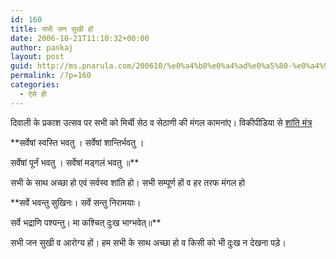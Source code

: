 ```yaml
---
id: 160
title: सभी जन सुखी हों
date: 2006-10-21T11:10:32+00:00
author: pankaj
layout: post
guid: http://ms.pnarula.com/200610/%e0%a4%b8%e0%a4%ad%e0%a5%80-%e0%a4%9c%e0%a4%a8-%e0%a4%b8%e0%a5%81%e0%a4%96%e0%a5%80-%e0%a4%b9%e0%a5%8b%e0%a4%82/
permalink: /?p=160
categories:
  - ऐसे ही
---
```

दिवाली के प्रकाश उत्सव पर सभी को मिर्ची सेठ व सेठाणी की मंगल कामनांए। विकीपीडिया से [शांति मंत्र](http://en.wikipedia.org/wiki/Mantra)

**सर्वेषां स्वस्ति भवतु । सर्वेषां शान्तिर्भवतु ।
  
सर्वेषां पूर्नं भवतु । सर्वेषां मड्गलं भवतु ॥** 

सभी&nbsp;के साथ अच्छा&nbsp;हो एवं सर्वस्व शांति हो। सभी सम्पूर्ण हों व हर तरफ मंगल हो

**सर्वे भवन्तु सुखिनः। सर्वे सन्तु निरामयाः।
  
सर्वे भद्राणि पश्यन्तु। मा कश्चित् दुःख भाग्भवेत्॥**

सभी जन सुखी व आरोग्य हों। हम सभी&nbsp;के साथ अच्छा हो व किसी को भी दुःख न देखना पड़े।
